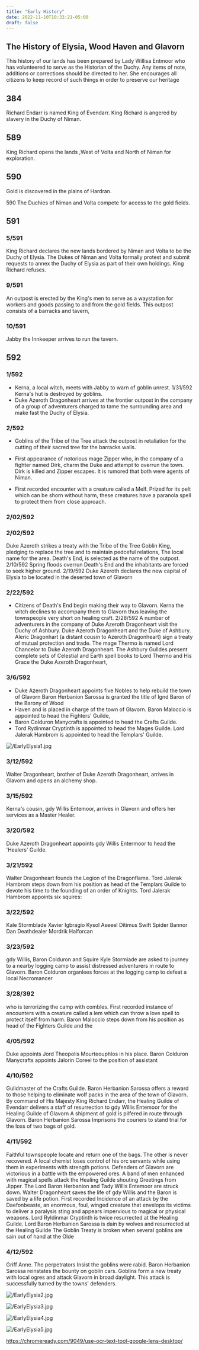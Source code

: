 ```yaml
---
title: "Early History"
date: 2022-11-10T10:33:21-05:00
draft: false
---
```


## The History of Elysia, Wood Haven and Glavorn

This history of our lands has been prepared by Lady Willisa Entmoor who has volunteered to serve as the Historian of the Duchy. Any items of note, additions or corrections should be directed to her. She encourages all citizens to keep record of such things in order to preserve our heritage

## 384 

Richard Endarr is named King of Evendarr. King Richard is angered by slavery in the Duchy of Niman.

## 589

 King Richard opens the lands ,West of Volta and North of Niman for exploration. 

## 590

Gold is discovered in the plains of Hardran.

590
The Duchies of Niman and Volta compete for access to the gold fields.

## 591 

### 5/591 

King Richard declares the new lands bordered by Niman and Volta to be the Duchy of Elysia. The Dukes of Niman and Volta formally protest and submit requests to annex the Duchy of Elysia as part of their own holdings. King Richard refuses.

### 9/591 

An outpost is erected by the King's men to serve as a waystation for workers and goods passing to and from the gold fields. This outpost consists of a barracks and tavern,

### 10/591 

Jabby the Innkeeper arrives to run the tavern.

## 592 

### 1/592 

- Kerna, a local witch, meets with Jabby to warn of goblin unrest. 1/31/592 Kerna's hut is destroyed by goblins.
- Duke Azeroth Dragonheart arrives at the frontier outpost in the company of a group of adventurers charged to tame the surrounding area and make fast the Duchy of Elysia.

### 2/592

- Goblins of the Tribe of the Tree attack the outpost in retaliation for the cutting of their sacred tree for the barracks walls.

- First appearance of notorious mage Zipper who, in the company of a fighter named Dirk, charm the Duke and attempt to overrun the town. Dirk is killed and Zipper escapes. It is rumored that both were agents of Niman. 

- First recorded encounter with a creature called a Melf. Prized for its pelt which can be shorn without harm, these creatures have a paranola spell to protect them from close approach.

### 2/02/592



### 2/02/592

Duke Azeroth strikes a treaty with the Tribe of the Tree Goblin King, pledging to replace the tree and to maintain pedceful relations,
The local name for the area. Death's End, is selected as the name of the outpost. 2/10/592 Spring floods overrun Death's End and the inhabitants are forced to seek higher ground.
2/19/592 Duke Azeroth declares the new capital of Elysia to be located in the deserted town of
Glavorn

### 2/22/592

- Citizens of Death's End begin making their way to Glavorn. Kerna the witch declines to accompany them to Glavorn thus leaving the townspeople very short on healing craft. 2/28/592 A number of adventurers in the company of Duke Azeroth Dragonheart visit the Duchy of Ashbury. Duke Azeroth Dragonheart and the Duke of Ashbury. Aleric Dragonhart (a distant cousin to Azeroth Dragonheart) sign a treaty of mutual protection and trade. The mage Thermo is named Lord Chancelor to Duke Azeroth Dragonheart. The Ashbury Gulldes present complete sets of Celestial and Earth spell books to Lord Thermo and His Grace the Duke Azeroth Dragonheart,

### 3/6/592

- Duke Azeroth Dragonheart appoints five Nobles to help rebuild the town of Glavorn Baron Herbanion Sarossa is granted the title of Ignd Baron of the Barony of Wood
- Haven and is placed in charge of the town of Glavorn. Baron Maloccio is appointed to head the Fighters' Guilde,
- Baron Colduron Manycrafts is appointed to head the Crafts Guilde.
- Tord Rydinmar Cryptinth is appointed to head the Mages Guilde. Lord Jalerak Hambrom is appointed to head the Templars' Guilde.

![/EarlyElysia1.jpg](/EarlyElysia1.jpg)

### 3/12/592 

Walter Dragonheart, brother of Duke Azeroth Dragonheart, arrives in Glavorn and opens an alchemy shop. 

### 3/15/592

Kerna's cousin, gdy Willis Entemoor, arrives in Glavorn and offers her services as a Master Healer.

### 3/20/592 

Duke Azeroth Dragonheart appoints gdy Willis Entermoor to head the 'Healers'
Guilde.

### 3/21/592 

Walter Dragonheart founds the Legion of the Dragonflame. Tord Jalerak Hambrom steps down from his position as head of the Templars Guilde to devote his time to the founding of an order of Knights. Tord Jalerak Hambrom appoints six squires:

### 3/22/592

Kale Stormblade
Xavier Igbragio
Kysol Aseeel
Ditimus Swift Spider Bannor Dan Deathdealer
Mordrik Halforcan

### 3/23/592 

gdy Willis, Baron Colduron and Squire Kyle Stormiade are asked to journey to a nearby logging camp to assist distressed adventurers in route to Glavorn. Baron Colduron organlees forces at the logging camp to defeat a local Necromancer

### 3/28/392

who is terrorizing the camp with combles.
First recorded instance of encounters with a creature called a lem which can throw a love spell to protect itself from harm. Baron Maloccio steps down from his position as head of the Fighters Guilde and the

### 4/05/592

Duke appoints Jord Theopolis Mourteouphlos in his place. Baron Colduron Manycrafts appoints Jalorin Coreel to the position of assistant

### 4/10/592

Gulldmaster of the Crafts Guilde. Baron Herbanion Sarossa offers a reward to those helping to eliminate wolf packs in the area of the town of Glavorn.
By command of His Majesty King Richard Endarr, the Healing Guilde of Evendarr delivers a staff of resurrection to gdy Willis Entemoor for the Healing Guilde of Glavorn
A shipment of gold is pilfered in route through Glavorn. Baron Herbanion Sarossa Imprisons the couriers to stand trial for the loss of two bags of gold.

### 4/11/592

Faithful townspeople locate and return one of the bags. The other is never recovered. A local chemist loses control of his orc servants while using them in experiments with strength potions. Defenders of Glavorn are victorious in a battle with the empowered ores.
A band of men enhanced with magical spells attack the Healing Guilde shouting Greetings from Jipper. The Lord Baron Herbanion and Tady Willis Entemoor are struck down. Walter Dragonheart saves the life of gdy Willis and the Baron is saved by a life potion.
First recorded Incidence of an attack by the Daefonbeaste, an enormous, foul, winged creature that envelops its victims to deliver a paralysis sting and appears impervious to magical or physical weapons. Lord Ryldinmar Cryptinth is twice resurrected at the Healing Guilde.
Lord Baron Herbanion Sarossa is dain by wolves and resurrected at the Healing Guilde The Goblin Treaty is broken when several goblins are sain out of hand at the Olde

### 4/12/592

Griff Anne. The perpetrators Insist the goblins were rabid. Baron Herbanion Sarossa reinstates the bounty on goblin cars.
Goblins form a new treaty with local ogres and attack Glavorn in broad daylight. This attack is successfully turned by the towns' defenders.

![/EarlyElysia2.jpg](/EarlyElysia2.jpg)



![/EarlyElysia3.jpg](/EarlyElysia3.jpg)



![/EarlyElysia4.jpg](/EarlyElysia4.jpg)



![/EarlyElysia5.jpg](/EarlyElysia5.jpg)

https://chromeready.com/9049/use-ocr-text-tool-google-lens-desktop/
